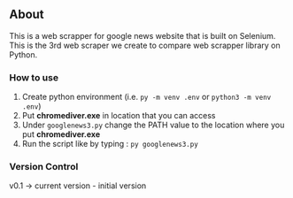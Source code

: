 ## About
This is a web scrapper for google news website that is built on Selenium. 
This is the 3rd web scraper we create to compare web scrapper library on Python. 

### How to use
1. Create python environment (i.e. `py -m venv .env` or `python3 -m venv .env`)
2. Put **chromediver.exe** in location that you can access
3. Under `googlenews3.py` change the PATH value to the location where you put **chromediver.exe**
4. Run the script like by typing : `py googlenews3.py`

### Version Control
v0.1 -> current version - initial version